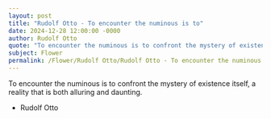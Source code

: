 ```yaml
---
layout: post
title: "Rudolf Otto - To encounter the numinous is to"
date: 2024-12-28 12:00:00 -0000
author: Rudolf Otto
quote: "To encounter the numinous is to confront the mystery of existence itself, a reality that is both alluring and daunting."
subject: Flower
permalink: /Flower/Rudolf Otto/Rudolf Otto - To encounter the numinous is to
---
```


To encounter the numinous is to confront the mystery of existence itself, a reality that is both alluring and daunting.

- Rudolf Otto
